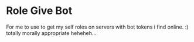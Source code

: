 # Role Give Bot
For me to use to get my self roles on servers with bot tokens i find online. :) totally morally appropriate heheheh...
